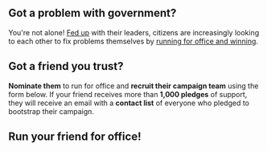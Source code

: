 ## Got a problem with government?

You're not alone! [Fed up](http://news.gallup.com/poll/1600/congress-public.aspx) with their leaders, citizens are increasingly looking to each other to fix problems themselves by [running for office and winning](https://theintercept.com/2017/11/08/a-year-after-trump-democrats-socialists-and-populists-sweep-elections/).

## Got a friend you trust?

**Nominate them** to run for office and **recruit their campaign team** using the form below. If your friend receives more than **1,000 pledges** of support, they will receive an email with a **contact list** of everyone who pledged to bootstrap their campaign.

## Run your friend for office!
